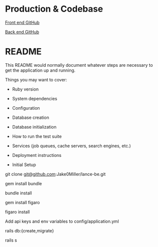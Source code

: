 # Production & Codebase

[Front end GitHub](https://github.com/ktsune/safe-space-fe)

[Back end GitHub](https://github.com/Jake0Miller/safe-space-be)

# README

This README would normally document whatever steps are necessary to get the
application up and running.

Things you may want to cover:

* Ruby version

* System dependencies

* Configuration

* Database creation

* Database initialization

* How to run the test suite

* Services (job queues, cache servers, search engines, etc.)

* Deployment instructions

* Initial Setup

git clone git@github.com:Jake0Miller/lance-be.git

gem install bundle

bundle install

gem install figaro

figaro install

Add api keys and env variables to config/application.yml

rails db:{create,migrate}

rails s
